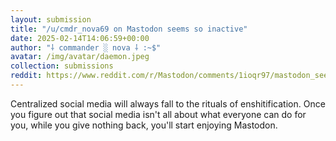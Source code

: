 ```yaml
---
layout: submission
title: "/u/cmdr_nova69 on Mastodon seems so inactive"
date: 2025-02-14T14:06:59+00:00
author: "⸸ commander ░ nova ⸸ :~$"
avatar: /img/avatar/daemon.jpeg
collection: submissions
reddit: https://www.reddit.com/r/Mastodon/comments/1ioqr97/mastodon_seems_so_inactive/mcqcvt5/
---
```


<p><div class="md">
<p>Centralized social media will always fall to the rituals of enshitification. Once you figure out that social media isn't all about what everyone can do for you, while you give nothing back, you'll start enjoying Mastodon.</p> </div></p><p></p><p><!-- SC_ON --></p>
